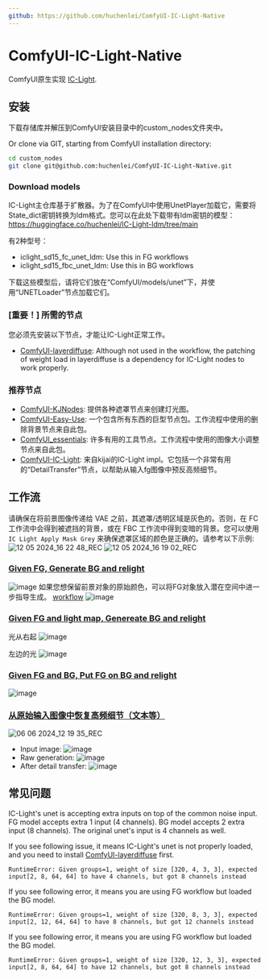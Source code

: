 ```yaml
---
github: https://github.com/huchenlei/ComfyUI-IC-Light-Native
---
```

# ComfyUI-IC-Light-Native
ComfyUI原生实现 [IC-Light](https://github.com/lllyasviel/IC-Light).

## 安装

下载存储库并解压到ComfyUI安装目录中的custom_nodes文件夹中。

Or clone via GIT, starting from ComfyUI installation directory:

```bash
cd custom_nodes
git clone git@github.com:huchenlei/ComfyUI-IC-Light-Native.git
```

### Download models
IC-Light主仓库基于扩散器。为了在ComfyUI中使用UnetPlayer加载它，需要将State_dict密钥转换为ldm格式。您可以在此处下载带有ldm密钥的模型： https://huggingface.co/huchenlei/IC-Light-ldm/tree/main

有2种型号：
- iclight_sd15_fc_unet_ldm: Use this in FG workflows
- iclight_sd15_fbc_unet_ldm: Use this in BG workflows

下载这些模型后，请将它们放在“ComfyUI/models/unet”下，并使用“UNETLoader”节点加载它们。

### [重要！] 所需的节点
您必须先安装以下节点，才能让IC-Light正常工作。
- [ComfyUI-layerdiffuse](https://github.com/huchenlei/ComfyUI-layerdiffuse): Although not used in the workflow, the patching of weight load in layerdiffuse is a dependency for IC-Light nodes to work properly.
  
### 推荐节点
- [ComfyUI-KJNodes](https://github.com/kijai/ComfyUI-KJNodes): 提供各种遮罩节点来创建灯光图。
- [ComfyUI-Easy-Use](https://github.com/yolain/ComfyUI-Easy-Use): 一个包含所有东西的巨型节点包。工作流程中使用的删除背景节点来自此包。
- [ComfyUI_essentials](https://github.com/cubiq/ComfyUI_essentials): 许多有用的工具节点。工作流程中使用的图像大小调整节点来自此包。
- [ComfyUI-IC-Light](https://github.com/kijai/ComfyUI-IC-Light): 来自kijai的IC-Light impl。它包括一个非常有用的“DetailTransfer”节点，以帮助从输入fg图像中预反高频细节。

## 工作流
请确保在将前景图像传递给 VAE 之前，其遮罩/透明区域是灰色的。否则，在 FC 工作流中会得到被遮挡的背景，或在 FBC 工作流中得到变暗的背景。您可以使用 `IC Light Apply Mask Grey` 来确保遮罩区域的颜色是正确的。请参考以下示例:
![12 05 2024_16 22 48_REC](https://github.com/huchenlei/ComfyUI-IC-Light-Native/assets/20929282/702c7b3a-54f7-44e2-a6d7-39220aa6ffef)
![12 05 2024_16 19 02_REC](https://github.com/huchenlei/ComfyUI-IC-Light-Native/assets/20929282/6d2d504f-65be-47cb-9597-2e64fe239939)

### [Given FG, Generate BG and relight](https://github.com/huchenlei/ComfyUI-IC-Light/blob/main/examples/fg.json)
![image](https://github.com/huchenlei/ComfyUI-IC-Light-Native/assets/20929282/6b801a2d-f37c-44f4-b52d-ad7de1748f8e)
如果您想保留前景对象的原始颜色，可以将FG对象放入潜在空间中进一步指导生成。 [workflow](https://github.com/huchenlei/ComfyUI-IC-Light-Native/blob/main/examples/ic_light_preserve_color.json)
![image](https://github.com/huchenlei/ComfyUI-IC-Light-Native/assets/20929282/6fb8c01e-727c-4fa7-b72f-f91ea3dce004)

### [Given FG and light map, Genereate BG and relight](https://github.com/huchenlei/ComfyUI-IC-Light/blob/main/examples/fg_lightmap.json)
光从右起
![image](https://github.com/huchenlei/ComfyUI-IC-Light-Native/assets/20929282/045e4f0e-6083-496f-af32-41de4821afbf)

左边的光
![image](https://github.com/huchenlei/ComfyUI-IC-Light-Native/assets/20929282/74750b9e-bda7-43f7-944f-d75cb7b5fb7e)

### [Given FG and BG, Put FG on BG and relight](https://github.com/huchenlei/ComfyUI-IC-Light/blob/main/examples/fg_bg_combine.json)
![image](https://github.com/huchenlei/ComfyUI-IC-Light-Native/assets/20929282/ea87538a-15d8-43d8-874d-bcddab9f4f0e)

### [从原始输入图像中恢复高频细节（文本等）](https://github.com/huchenlei/ComfyUI-IC-Light-Native/blob/main/examples/ic_light_detail_transfer.json)
![06 06 2024_12 19 35_REC](https://github.com/huchenlei/ComfyUI-IC-Light-Native/assets/20929282/7fbd66e9-5468-4644-9edb-abbc5aa55b77)
- Input image:
  ![image](https://github.com/huchenlei/ComfyUI-IC-Light-Native/assets/20929282/ebdd9f49-41ee-47e3-a334-299fd1ee0385)
- Raw generation:
  ![image](https://github.com/huchenlei/ComfyUI-IC-Light-Native/assets/20929282/040a59ff-1aaf-4df9-bb00-1e50ae67db1e)
- After detail transfer:
  ![image](https://github.com/huchenlei/ComfyUI-IC-Light-Native/assets/20929282/86ddfc4d-7077-43ea-979f-8dcf243aaaf9)

## 常见问题
IC-Light's unet is accepting extra inputs on top of the common noise input. FG model accepts extra 1 input (4 channels). BG model accepts 2 extra input (8 channels).
The original unet's input is 4 channels as well. 

If you see following issue, it means IC-Light's unet is not properly loaded, and you need to install [ComfyUI-layerdiffuse](https://github.com/huchenlei/ComfyUI-layerdiffuse) first.

```
RuntimeError: Given groups=1, weight of size [320, 4, 3, 3], expected input[2, 8, 64, 64] to have 4 channels, but got 8 channels instead
```

If you see following error, it means you are using FG workflow but loaded the BG model.

```
RuntimeError: Given groups=1, weight of size [320, 8, 3, 3], expected input[2, 12, 64, 64] to have 8 channels, but got 12 channels instead
```

If you see following error, it means you are using FG workflow but loaded the BG model.

```
RuntimeError: Given groups=1, weight of size [320, 12, 3, 3], expected input[2, 8, 64, 64] to have 12 channels, but got 8 channels instead
```
